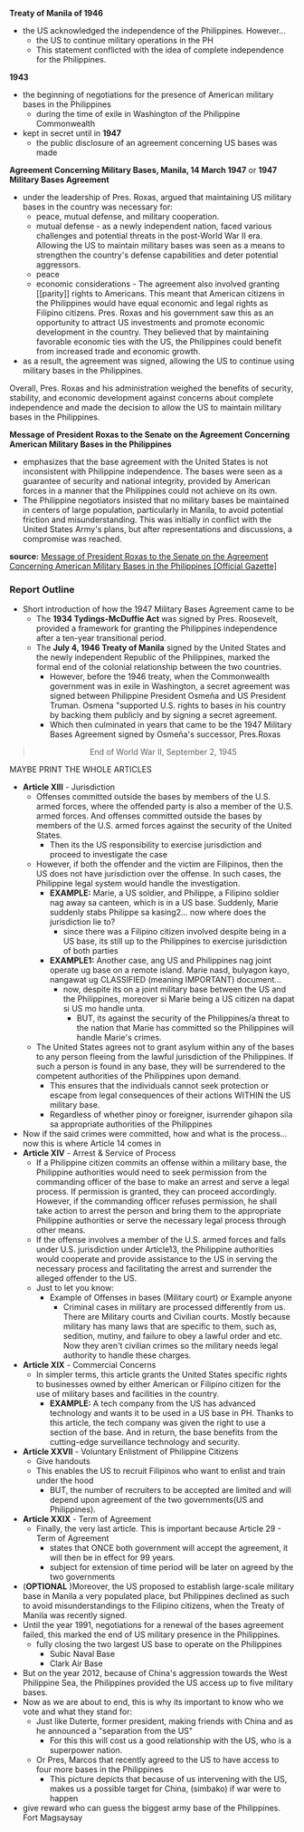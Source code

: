 **Treaty of Manila of 1946**
- the US acknowledged the independence of the Philippines. However...
	- the US to continue military operations in the PH
	- This statement conflicted with the idea of complete independence for the Philippines.

**1943**
- the beginning of negotiations for the presence of American military bases in the Philippines
	- during the time of exile in Washington of the Philippine Commonwealth
- kept in secret until in **1947**
	- the public disclosure of an agreement concerning US bases was made

**Agreement Concerning Military Bases, Manila, 14 March 1947** or **1947 Military Bases Agreement**
- under the leadership of Pres. Roxas, argued that maintaining US military bases in the country was necessary for:
	- peace, mutual defense, and military cooperation.
	- mutual defense - as a newly independent nation, faced various challenges and potential threats in the post-World War II era. Allowing the US to maintain military bases was seen as a means to strengthen the country's defense capabilities and deter potential aggressors.
	- peace
	- economic considerations - The agreement also involved granting [[parity]] rights to Americans. This meant that American citizens in the Philippines would have equal economic and legal rights as Filipino citizens. Pres. Roxas and his government saw this as an opportunity to attract US investments and promote economic development in the country. They believed that by maintaining favorable economic ties with the US, the Philippines could benefit from increased trade and economic growth.
- as a result, the agreement was signed, allowing the US to continue using military bases in the Philippines.

Overall, Pres. Roxas and his administration weighed the benefits of security, stability, and economic development against concerns about complete independence and made the decision to allow the US to maintain military bases in the Philippines.

**Message of President Roxas to the Senate on the Agreement Concerning American Military Bases in the Philippines**
- emphasizes that the base agreement with the United States is not inconsistent with Philippine independence. The bases were seen as a guarantee of security and national integrity, provided by American forces in a manner that the Philippines could not achieve on its own.
- The Philippine negotiators insisted that no military bases be maintained in centers of large population, particularly in Manila, to avoid potential friction and misunderstanding. This was initially in conflict with the United States Army's plans, but after representations and discussions, a compromise was reached.

**source:** [Message of President Roxas to the Senate on the Agreement Concerning American Military Bases in the Philippines [Official Gazette]](https://www.officialgazette.gov.ph/1947/03/17/message-of-president-roxas-to-the-senate-on-the-agreement-concerning-american-military-bases-in-the-philippines/#:~:text=%E2%80%94The%20Senate%20in%20its%20resolution,cemetery%20and%20recreation%20center%20purposes.)

### Report Outline
- Short introduction of how the 1947 Military Bases Agreement came to be
	- The **1934 Tydings-McDuffie Act** was signed by Pres. Roosevelt, provided a framework for granting the Philippines independence after a ten-year transitional period.
	- The **July 4, 1946 Treaty of Manila** signed by the United States and the newly independent Republic of the Philippines, marked the formal end of the colonial relationship between the two countries.
		- However, before the 1946 treaty, when the Commonwealth government was in exile in Washington, a secret agreement was signed between Philippine President Osmeña and US President Truman. Osmena "supported U.S. rights to bases in his country by backing them publicly and by signing a secret agreement.
		- Which then culminated in years that came to be the 1947 Military Bases Agreement signed by Osmeña's successor, Pres.Roxas

> <center>End of World War II, September 2, 1945</center>

MAYBE PRINT THE WHOLE ARTICLES
- **Article XIII** - Jurisdiction
	- Offenses committed outside the bases by members of the U.S. armed forces, where the offended party is also a member of the U.S. armed forces. And offenses committed outside the bases by members of the U.S. armed forces against the security of the United States.
		- Then its the US responsibility to exercise jurisdiction and proceed to investigate the case
	- However, if both the offender and the victim are Filipinos, then the US does not have jurisdiction over the offense. In such cases, the Philippine legal system would handle the investigation.
		- **EXAMPLE:** Marie, a US soldier, and Philippe, a Filipino soldier nag away sa canteen, which is in a US base. Suddenly, Marie suddenly stabs Philippe sa kasing2... now where does the jurisdiction lie to?
			- since there was a Filipino citizen involved despite being in a US base, its still up to the Philippines to exercise jurisdiction of both parties
		- **EXAMPLE1:** Another case, ang US and Philippines nag joint operate ug base on a remote island. Marie nasd, bulyagon kayo, nangawat ug CLASSIFIED (meaning IMPORTANT) document...
			- now, despite its on a joint military base between the US and the Philippines, moreover si Marie being a US citizen na dapat si US mo handle unta.
				- BUT, its against the security of the Philippines/a threat to the nation that Marie has committed so the Philippines will handle Marie's crimes.
	- The United States agrees not to grant asylum within any of the bases to any person fleeing from the lawful jurisdiction of the Philippines. If such a person is found in any base, they will be surrendered to the competent authorities of the Philippines upon demand.
		- This ensures that the individuals cannot seek protection or escape from legal consequences of their actions WITHIN the US military base.
		- Regardless of whether pinoy or foreigner, isurrender gihapon sila sa appropriate authorities of the Philippines
-  Now if the said crimes were committed, how and what is the process... now this is where Article 14 comes in
- **Article XIV** - Arrest & Service of Process
	- If a Philippine citizen commits an offense within a military base, the Philippine authorities would need to seek permission from the commanding officer of the base to make an arrest and serve a legal process. If permission is granted, they can proceed accordingly. However, if the commanding officer refuses permission, he shall take action to arrest the person and bring them to the appropriate Philippine authorities or serve the necessary legal process through other means. 
	- If the offense involves a member of the U.S. armed forces and falls under U.S. jurisdiction under Article13, the Philippine authorities would cooperate and provide assistance to the US in serving the necessary process and facilitating the arrest and surrender the alleged offender to the US.
	- Just to let you know:
		- Example of Offenses in bases (Military court) or Example anyone
			- Criminal cases in military are processed differently from us. There are Military courts and Civilian courts. Mostly because military has many laws that are specific to them, such as, sedition, mutiny, and failure to obey a lawful order and etc. Now they aren't civilian crimes so the military needs legal authority to handle these charges.
- **Article XIX** - Commercial Concerns
	- In simpler terms, this article grants the United States specific rights to businesses owned by either American or Filipino citizen for the use of military bases and facilities in the country.
		- **EXAMPLE:** A tech company from the US has advanced technology and wants it to be used in a US base in PH. Thanks to this article, the tech company was given the right to use a section of the base. And in return, the base benefits from the cutting-edge surveillance technology and security.
- **Article XXVII** - Voluntary Enlistment of Philippine Citizens
	- Give handouts
	- This enables the US to recruit Filipinos who want to enlist and train under the hood
		- BUT, the number of recruiters to be accepted are limited and will depend upon agreement of the two governments(US and Philippines).
- **Article XXIX** - Term of Agreement
	- Finally, the very last article. This is important because Article 29 - Term of Agreement
		- states that ONCE both government will accept the agreement, it will then be in effect for 99 years.
		- subject for extension of time period will be later on agreed by the two governments
- (**OPTIONAL** )Moreover, the US proposed to establish large-scale military base in Manila a very populated place, but Philippines declined as such to avoid misunderstandings to the Filipino citizens, when the Treaty of Manila was recently signed.
- Until the year 1991, negotiations for a renewal of the bases agreement failed, this marked the end of US military presence in the Philippines.
	- fully closing the two largest US base to operate on the Philippines
		- Subic Naval Base
		- Clark Air Base
- But on the year 2012, because of China's aggression towards the West Philippine Sea, the Philippines provided the US access up to five military bases.
- Now as we are about to end, this is why its important to know who we vote and what they stand for:
	- Just like Duterte, former president, making friends with China and as he announced a "separation from the US"
		- For this this will cost us a good relationship with the US, who is a superpower nation.
	- Or Pres, Marcos that recently agreed to the US to have access to four more bases in the Philippines
		- This picture depicts that because of us intervening with the US, makes us a possible target for China, (simbako) if war were to happen
- give reward who can guess the biggest army base of the Philippines. Fort Magsaysay